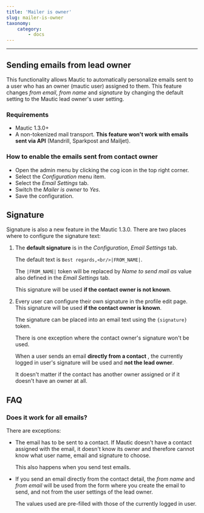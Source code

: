 ```yaml
---
title: 'Mailer is owner'
slug: mailer-is-owner
taxonomy:
    category:
        - docs
---
```


---
## Sending emails from lead owner

This functionality allows Mautic to automatically personalize emails sent to a user who has an owner (mautic user) assigned to them. This feature changes *from email*, *from name* and *signature* by changing the default setting to the Mautic lead owner's user setting.

### Requirements

- Mautic 1.3.0+
- A non-tokenized mail transport. **This feature won't work with emails sent via API** (Mandrill, Sparkpost and Mailjet).

### How to enable the emails sent from contact owner

- Open the admin menu by clicking the cog icon in the top right corner.
- Select the *Configuration* menu item.
- Select the *Email Settings* tab.
- Switch the *Mailer is owner* to *Yes*.
- Save the configuration.

## Signature

Signature is also a new feature in the Mautic 1.3.0. There are two places where to configure the signature text:

1. The **default signature** is in the *Configuration*, *Email Settings* tab. 
	
	The default text is `Best regards,<br/>|FROM_NAME|`. 
	
    The `|FROM_NAME|` token will be replaced by *Name to send mail as* value also defined in the *Email Settings* tab. 

	This signature will be used **if the contact owner is not known**.

2. Every user can configure their own signature in the profile edit page. This signature will be used **if the contact owner is known**.

	The signature can be placed into an email text using the `{signature}` token.

	There is one exception where the contact owner's signature won't be used. 

	When a user sends an email **directly from a contact** , the currently logged in user's signature will be used and **not the lead owner**. 
    
    It doesn't matter if the contact has another owner assigned or if it doesn't have an owner at all.

## FAQ

### Does it work for all emails?

There are exceptions:
* The email has to be sent to a contact. 
	If Mautic doesn't have a contact assigned with the email, it doesn't know its owner and therefore cannot know what user name, email and signature to choose. 
    
    This also happens when you send test emails.
    
* If you send an email directly from the contact detail, the *from name* and *from email* will be used from the form where you create the email to send, and not from the user settings of the lead owner. 

	The values used are pre-filled with those of the currently logged in user.

